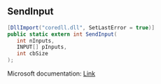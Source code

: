 ## SendInput

```csharp
[DllImport("coredll.dll", SetLastError = true)]
public static extern int SendInput(
   int nInputs,
   INPUT[] pInputs,
   int cbSize
);
```

Microsoft documentation: [Link](https://docs.microsoft.com/en-us/windows/win32/api/winuser/nf-winuser-sendinput)
